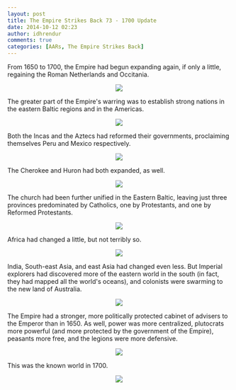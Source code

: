 ```yaml
---
layout: post
title: The Empire Strikes Back 73 - 1700 Update
date: 2014-10-12 02:23
author: idhrendur
comments: true
categories: [AARs, The Empire Strikes Back]
---
```

From 1650 to 1700, the Empire had begun expanding again, if only a little, regaining the Roman Netherlands and Occitania.  
<p align="center"><img src="/assets/tesb_images/73-1.png"></p>

The greater part of the Empire's warring was to establish strong nations in the eastern Baltic regions and in the Americas.  
<p align="center"><img src="/assets/tesb_images/73-2.png"></p>

Both the Incas and the Aztecs had reformed their governments, proclaiming themselves Peru and Mexico respectively.  
<p align="center"><img src="/assets/tesb_images/73-3.png"></p>

The Cherokee and Huron had both expanded, as well.  
<p align="center"><img src="/assets/tesb_images/73-4.png"></p>

The church had been further unified in the Eastern Baltic, leaving just three provinces predominated by Catholics, one by Protestants, and one by Reformed Protestants.  
<p align="center"><img src="/assets/tesb_images/73-5.png"></p>

Africa had changed a little, but not terribly so.  
<p align="center"><img src="/assets/tesb_images/73-6.png"></p>

India, South-east Asia, and east Asia had changed even less. But Imperial explorers had discovered more of the eastern world in the south (in fact, they had mapped all the world's oceans), and colonists were swarming to the new land of Australia.  
<p align="center"><img src="/assets/tesb_images/73-7.png"></p>

The Empire had a stronger, more politically protected cabinet of advisers to the Emperor than in 1650. As well, power was more centralized, plutocrats more powerful (and more protected by the government of the Empire), peasants more free, and the legions were more defensive.  
<p align="center"><img src="/assets/tesb_images/73-8.png"></p>

This was the known world in 1700.  
<p align="center"><img src="/assets/tesb_images/73-9.png"></p>
